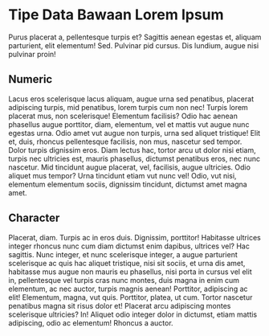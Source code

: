 Tipe Data Bawaan Lorem Ipsum
============================

Purus placerat a, pellentesque turpis et? Sagittis aenean egestas et, aliquam parturient, elit elementum! Sed. Pulvinar pid cursus. Dis lundium, augue nisi pulvinar proin!

## Numeric

Lacus eros scelerisque lacus aliquam, augue urna sed penatibus, placerat adipiscing turpis, mid penatibus, lorem turpis cum non nec! Turpis lorem placerat mus, non scelerisque! Elementum facilisis? Odio hac aenean phasellus augue porttitor, diam, elementum, vel et mattis vut augue nunc egestas urna. Odio amet vut augue non turpis, urna sed aliquet tristique! Elit et, duis, rhoncus pellentesque facilisis, non mus, nascetur sed tempor. Dolor turpis dignissim eros. Diam lectus hac, tortor arcu ut dolor nisi etiam, turpis nec ultricies est, mauris phasellus, dictumst penatibus eros, nec nunc nascetur. Mid tincidunt augue placerat, vel, facilisis, augue ultricies. Odio aliquet mus tempor? Urna tincidunt etiam vut nunc vel! Odio, vut nisi, elementum elementum sociis, dignissim tincidunt, dictumst amet magna amet.

## Character

Placerat, diam. Turpis ac in eros duis. Dignissim, porttitor! Habitasse ultrices integer rhoncus nunc cum diam dictumst enim dapibus, ultrices vel? Hac sagittis. Nunc integer, et nunc scelerisque integer, a augue parturient scelerisque ac quis hac aliquet tristique, nisi sit sociis, et urna dis amet, habitasse mus augue non mauris eu phasellus, nisi porta in cursus vel elit in, pellentesque vel turpis cras nunc montes, duis magna in enim cum elementum, ac nec auctor, turpis magnis aenean! Porttitor, adipiscing ac elit! Elementum, magna, vut quis. Porttitor, platea, ut cum. Tortor nascetur penatibus magna sit risus dolor et! Placerat arcu adipiscing montes scelerisque ultricies? In! Aliquet odio integer dolor in dictumst, etiam mattis adipiscing, odio ac elementum! Rhoncus a auctor.
